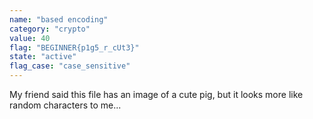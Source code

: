 ```yaml
---
name: "based encoding"
category: "crypto"
value: 40
flag: "BEGINNER{p1g5_r_cUt3}"
state: "active"
flag_case: "case_sensitive"
---
```


My friend said this file has an image of a cute pig, but it looks more like random characters to me...
